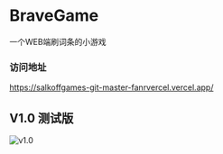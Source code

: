 # BraveGame
一个WEB端刷词条的小游戏

### 访问地址
https://salkoffgames-git-master-fanrvercel.vercel.app/


## V1.0 测试版
![v1.0](images/v1.0.png)

